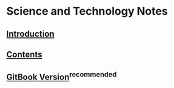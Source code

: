 # Science and Technology Notes

## [Introduction](README.md)

## [Contents](SUMMARY.md)

## [GitBook Version](https://liuyujie0136.gitbook.io/sci-tech-notes/)<sup>recommended</sup>
